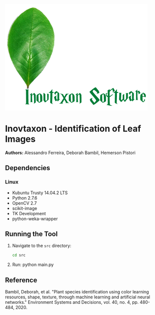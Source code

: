 ![name-of-you-image](https://github.com/DeborahBambil/figs/blob/main/inovtaxon-removebg-preview.png?raw=true)

# Inovtaxon - Identification of Leaf Images

**Authors:** Alessandro Ferreira, Deborah Bambil, Hemerson Pistori

## Dependencies

### Linux
- Kubuntu Trusty 14.04.2 LTS
- Python 2.7.6
- OpenCV 2.7
- scikit-image
- TK Development
- python-weka-wrapper

## Running the Tool

1. Navigate to the `src` directory:
   ```bash
   cd src
1. Run:
python main.py

## Reference
Bambil, Deborah, et al. "Plant species identification using color learning resources, shape, texture, through machine learning and artificial neural networks." Environment Systems and Decisions, vol. 40, no. 4, pp. 480-484, 2020.
